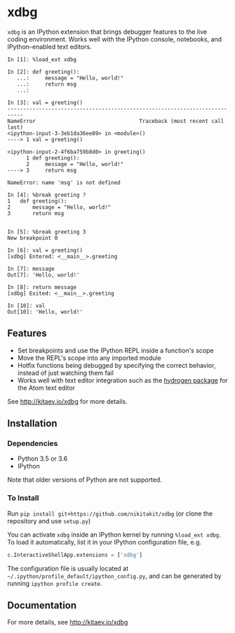 # xdbg

`xdbg` is an IPython extension that brings debugger features to the live coding environment. Works well with the IPython console, notebooks, and IPython-enabled text editors.

```pycon
In [1]: %load_ext xdbg

In [2]: def greeting():
   ...:     message = "Hello, world!"
   ...:     return msg
   ...:

In [3]: val = greeting()
---------------------------------------------------------------------------
NameError                                 Traceback (most recent call last)
<ipython-input-3-3eb1da36ee89> in <module>()
----> 1 val = greeting()

<ipython-input-2-4f6ba759b8d0> in greeting()
      1 def greeting():
      2     message = "Hello, world!"
----> 3     return msg

NameError: name 'msg' is not defined

In [4]: %break greeting ?
1   def greeting():
2       message = "Hello, world!"
3       return msg


In [5]: %break greeting 3
New breakpoint 0

In [6]: val = greeting()
[xdbg] Entered: <__main__>.greeting

In [7]: message
Out[7]: 'Hello, world!'

In [8]: return message
[xdbg] Exited: <__main__>.greeting

In [10]: val
Out[10]: 'Hello, world!'
```

## Features

  * Set breakpoints and use the IPython REPL inside a function's scope
  * Move the REPL's scope into any imported module
  * Hotfix functions being debugged by specifying the correct behavior, instead of just watching them fail
  * Works well with text editor integration such as the [hydrogen package](https://github.com/nteract/hydrogen)
  for the Atom text editor

See http://kitaev.io/xdbg for more details.

## Installation

### Dependencies
* Python 3.5 or 3.6
* IPython

Note that older versions of Python are not supported.

### To Install

Run `pip install git+https://github.com/nikitakit/xdbg` (or clone the repository and use `setup.py`)

You can activate `xdbg` inside an IPython kernel by running `%load_ext xdbg`. To load it automatically,
list it in your IPython configuration file, e.g.

```python
c.InteractiveShellApp.extensions = ['xdbg']
```

The configuration file is usually located at `~/.ipython/profile_default/ipython_config.py`, and can be
generated by running `ipython profile create`.

## Documentation

For more details, see http://kitaev.io/xdbg

